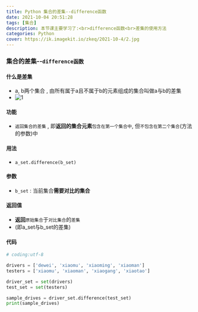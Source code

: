 ```yaml
---
title: Python 集合的差集--difference函数
date: 2021-10-04 20:51:28
tags: [集合]
description: 本节课主要学习了:<br>difference函数<br>差集的使用方法
categories: Python
cover: https://ik.imagekit.io/zkeq/2021-10-4/2.jpg
---
```


### 集合的差集--`difference函数`

#### 什么是差集

- a, b两个集合 , 由所有属于a且不属于b的元素组成的集合叫做a与b的差集
- ![1](https://ik.imagekit.io/zkeq/2021-10-4/1.png)

#### 功能

- `返回集合的差集` , 即**返回的集合元素**`包含在第一个集合中`, 但`不包含在第二个集合`(方法的参数)中

#### 用法

- `a_set.difference(b_set)`

#### 参数

- `b_set` : 当前集合**需要对比的集合**

#### 返回值

- **返回**`原始集合`于`对比集合`的`差集`
- (即a_set与b_set的差集)

#### 代码

```python
# coding:utf-8

drivers = ['dewei', 'xiaomu', 'xiaoming', 'xiaoman']
testers = ['xiaomu', 'xiaoman', 'xiaogang', 'xiaotao']

driver_set = set(drivers)
test_set = set(testers)

sample_drives = driver_set.difference(test_set)
print(sample_drives)

```

